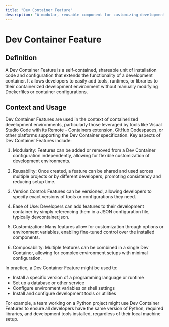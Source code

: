 ```yaml
---
title: "Dev Container Feature"
description: "A modular, reusable component for customizing development containers"
---
```


# Dev Container Feature

## Definition

A Dev Container Feature is a self-contained, shareable unit of installation code and configuration that extends the functionality of a development container. It allows developers to easily add tools, runtimes, or libraries to their containerized development environment without manually modifying Dockerfiles or container configurations.

## Context and Usage

Dev Container Features are used in the context of containerized development environments, particularly those leveraged by tools like Visual Studio Code with its Remote - Containers extension, GitHub Codespaces, or other platforms supporting the Dev Container specification.
Key aspects of Dev Container Features include:

1. Modularity: Features can be added or removed from a Dev Container configuration independently, allowing for flexible customization of development environments.

2. Reusability: Once created, a feature can be shared and used across multiple projects or by different developers, promoting consistency and reducing setup time.

3. Version Control: Features can be versioned, allowing developers to specify exact versions of tools or configurations they need.

4. Ease of Use: Developers can add features to their development container by simply referencing them in a JSON configuration file, typically devcontainer.json.

5. Customization: Many features allow for customization through options or environment variables, enabling fine-tuned control over the installed components.

6. Composability: Multiple features can be combined in a single Dev Container, allowing for complex environment setups with minimal configuration.

In practice, a Dev Container Feature might be used to:

- Install a specific version of a programming language or runtime
- Set up a database or other service
- Configure environment variables or shell settings
- Install and configure development tools or utilities

For example, a team working on a Python project might use Dev Container Features to ensure all developers have the same version of Python, required libraries, and development tools installed, regardless of their local machine setup.

